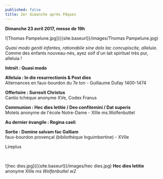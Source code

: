 ```yaml
---
published: false
title: Ier dimanche après Pâques
---
```

**Dimanche 23 avril 2017, messe de 19h**

![Thomas Pampelune.jpg]({{site.baseurl}}/images/Thomas Pampelune.jpg)

*Quasi modo geniti infantes, rationabile sine dolo lac concupiscite, alleluia.*  
Comme des enfants nouveau-nés, ayez soif d'un lait spirituel très pur, alleluia !


**Introït : Quasi modo**

**Alleluia : In die resurrectionis & Post dies**  
Alternances en faux-bourdon du 7e ton - Guillaume Dufay 1400-1474

**Offertoire : Surrexit Christus**  
Cantio tchèque anonyme XVe, Codex Franus

**Communion : Hec dies letitie / Deo confitemini / Dat superis**  
Motets anonyme de l'école Notre-Dame - XIIIe ms.Wolfenbuttel

**Au dernier évangile : Regina caeli**  

**Sortie : Domine salvam fac Galliam**  
faux-bourdon provençal (bibliothèque Inguimbertine) - XVIIe


Lireplus

&nbsp;

![hec dies.jpg]({{site.baseurl}}/images/hec dies.jpg)
**Hec dies letitie** anonyme XIIIe *ms Wolfenbuttel w2*